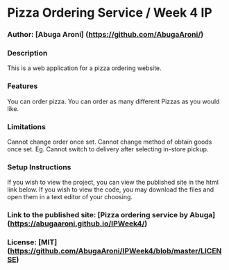 # Pizza Ordering Service / Week 4 IP

### Author: [Abuga Aroni] (https://github.com/AbugaAroni/)

### Description
This is a web application for a pizza ordering website.

### Features
You can order pizza.
You can order as many different Pizzas as you would like.

### Limitations
Cannot change order once set.
Cannot change method of obtain goods once set. Eg. Cannot switch to delivery after selecting in-store pickup.

### Setup Instructions
If you wish to view the project, you can view the published site in the html link below. If you wish to view the code, you may download the files and open them in a text editor of your choosing.

### Link to the published site: [Pizza ordering service by Abuga] (https://abugaaroni.github.io/IPWeek4/)


### License: [MIT] (https://github.com/AbugaAroni/IPWeek4/blob/master/LICENSE)
